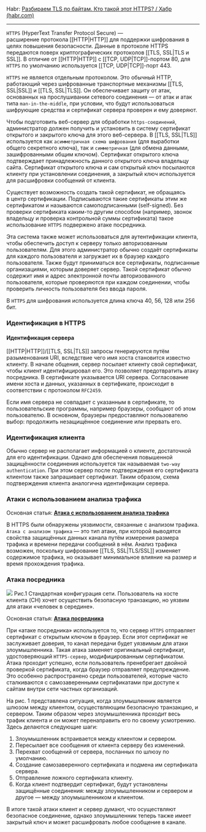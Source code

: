 Habr: [Разбираем TLS по байтам. Кто такой этот HTTPS? / Хабр (habr.com)](https://habr.com/ru/companies/timeweb/articles/752270/)

---

`HTTPS` (HyperText Transfer Protocol Secure) — расширение протокола [[HTTP|HTTP]] для поддержки шифрования в целях повышения безопасности. Данные в протоколе HTTPS передаются поверх криптографических протоколов [[TLS, SSL|TLS и SSL]]. В отличие от [[HTTP|HTTP]] с [[TCP, UDP|TCP]]-портом 80, для `HTTPS` по умолчанию используется [[TCP, UDP|TCP]]-порт 443.

`HTTPS` не является отдельным протоколом. Это обычный HTTP, работающий через шифрованные транспортные механизмы [[TLS, SSL|SSL]] и [[TLS, SSL|TLS]]. Он обеспечивает защиту от атак, основанных на прослушивании сетевого соединения — от атак и атак типа `man-in-the-middle`, при условии, что будут использоваться шифрующие средства и сертификат сервера проверен и ему доверяют.

Чтобы подготовить веб-сервер для обработки `https-соединений`, администратор должен получить и установить в систему сертификат открытого и закрытого ключа для этого веб-сервера. В [[TLS, SSL|TLS]] используется как `асимметричная схема шифрования` (для выработки общего секретного ключа), так и `симметричная` (для обмена данными, зашифрованными общим ключом). Сертификат открытого ключа подтверждает принадлежность данного открытого ключа владельцу сайта. Сертификат открытого ключа и сам открытый ключ посылаются клиенту при установлении соединения, а закрытый ключ используется для расшифровки сообщений от клиента.

Существует возможность создать такой сертификат, не обращаясь в центр сертификации. Подписываются такие сертификаты этим же сертификатом и называются самоподписанными (self-signed). Без проверки сертификата каким-то другим способом (например, звонок владельцу и проверка контрольной суммы сертификата) такое использование `HTTPS` подвержено атаке посредника.

Эта система также может использоваться для аутентификации клиента, чтобы обеспечить доступ к серверу только авторизованным пользователям. Для этого администратор обычно создаёт сертификаты для каждого пользователя и загружает их в браузер каждого пользователя. Также будут приниматься все сертификаты, подписанные организациями, которым доверяет сервер. Такой сертификат обычно содержит имя и адрес электронной почты авторизованного пользователя, которые проверяются при каждом соединении, чтобы проверить личность пользователя без ввода пароля.

В `HTTPS` для шифрования используется длина ключа 40, 56, 128 или 256 бит. 

### Идентификация в HTTPS

#### Идентификация сервера

[[HTTP|HTTP]]/[[TLS, SSL|TLS]] запросы генерируются путём разыменования URI, вследствие чего имя хоста становится известно клиенту. В начале общения, сервер посылает клиенту свой сертификат, чтобы клиент идентифицировал его. Это позволяет предотвратить атаку посредника. В сертификате указывается URI сервера. Согласование имени хоста и данных, указанных в сертификате, происходит в соответствии с протоколом `RFC2459`.

Если имя сервера не совпадает с указанным в сертификате, то пользовательские программы, например браузеры, сообщают об этом пользователю. В основном, браузеры предоставляют пользователю выбор: продолжить незащищённое соединение или прервать его.

### Идентификация клиента

Обычно сервер не располагает информацией о клиенте, достаточной для его идентификации. Однако для обеспечения повышенной защищённости соединения используется так называемая `two-way authentication`. При этом сервер после подтверждения его сертификата клиентом также запрашивает сертификат. Таким образом, схема подтверждения клиента аналогична идентификации сервера.

### Атаки с использованием анализа трафика
Основная статья: **[Атака с использованием анализа трафика](https://ru.wikipedia.org/wiki/%D0%90%D1%82%D0%B0%D0%BA%D0%B0_%D1%81_%D0%B8%D1%81%D0%BF%D0%BE%D0%BB%D1%8C%D0%B7%D0%BE%D0%B2%D0%B0%D0%BD%D0%B8%D0%B5%D0%BC_%D0%B0%D0%BD%D0%B0%D0%BB%D0%B8%D0%B7%D0%B0_%D1%82%D1%80%D0%B0%D1%84%D0%B8%D0%BA%D0%B0 "Атака с использованием анализа трафика")**

В HTTPS были обнаружены уязвимости, связанные с анализом трафика. `Атака с анализом трафика` — это тип атаки, при которой выводятся свойства защищённых данных канала путём измерения размера трафика и времени передачи сообщений в нём. Анализ трафика возможен, поскольку шифрование [[TLS, SSL|TLS/SSL]] изменяет содержимое трафика, но оказывает минимальное влияние на размер и время прохождения трафика. 
### Атака посредника

[![](https://upload.wikimedia.org/wikipedia/commons/thumb/9/91/Mim8989.png/428px-Mim8989.png)](https://commons.wikimedia.org/wiki/File:Mim8989.png?uselang=ru)
Рис.1 Стандартная конфигурация сети. Пользователь на хосте клиента (CH) хочет осуществить безопасную транзакцию, но уязвим для атаки «человек в середине».

Основная статья: **[Атака посредника](https://ru.wikipedia.org/wiki/%D0%90%D1%82%D0%B0%D0%BA%D0%B0_%D0%BF%D0%BE%D1%81%D1%80%D0%B5%D0%B4%D0%BD%D0%B8%D0%BA%D0%B0 "Атака посредника")**

При «атаке посредника» используется то, что сервер `HTTPS` отправляет сертификат с открытым ключом в браузер. Если этот сертификат не заслуживает доверия, то канал передачи будет уязвимым для атаки злоумышленника. Такая атака заменяет оригинальный сертификат, удостоверяющий `HTTPS-сервер`, модифицированным сертификатом. Атака проходит успешно, если пользователь пренебрегает двойной проверкой сертификата, когда браузер отправляет предупреждение. Это особенно распространено среди пользователей, которые часто сталкиваются с самозаверенными сертификатами при доступе к сайтам внутри сети частных организаций.

На рис. 1 представлена ситуация, когда злоумышленник является шлюзом между клиентом, осуществляющим безопасную транзакцию, и сервером. Таким образом через злоумышленника проходит весь трафик клиента и он может перенаправить его по своему усмотрению. Здесь делаются следующие шаги:

1. Злоумышленник встраивается между клиентом и сервером.
2. Пересылает все сообщения от клиента серверу без изменений.
3. Перехват сообщений от сервера, посланных по шлюзу по умолчанию.
4. Создание самозаверенного сертификата и подмена им сертификата сервера.
5. Отправление ложного сертификата клиенту.
6. Когда клиент подтвердит сертификат, будут установлены защищённые соединения: между злоумышленником и сервером и другое — между злоумышленником и клиентом.

В итоге такой атаки клиент и сервер думают, что осуществляют безопасное соединение, однако злоумышленник теперь также имеет закрытый ключ и может расшифровать любое сообщение в канале.
